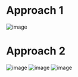 # Approach 1 
![image](https://user-images.githubusercontent.com/65951872/222906968-ae59d53a-478e-4710-8502-d81baaa85b30.png)


# Approach 2 
![image](https://user-images.githubusercontent.com/65951872/222906834-e321ee1e-da70-4f7a-a8bd-e3961cbf1cb3.png)
![image](https://user-images.githubusercontent.com/65951872/222906885-1c4a4483-2f16-4641-ad2a-4e916c82d46b.png)
![image](https://user-images.githubusercontent.com/65951872/222906948-1d34e2cc-52eb-4cd9-8bf2-c34d014e308c.png)
